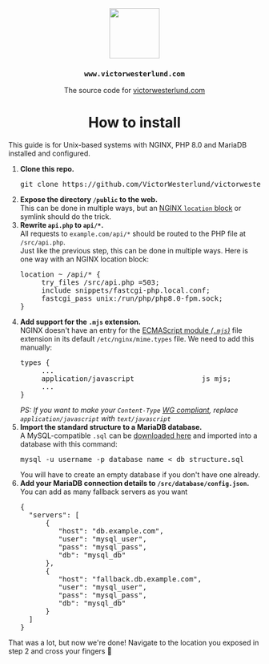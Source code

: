 <div align="center">
  <img width="100px" src="https://storage.googleapis.com/public.victorwesterlund.com/github/VictorWesterlund/victorwesterlund.com/vw.svg"/>
  <h3><strong><code>www.victorwesterlund.com</code></strong></h3>
  <p>The source code for <a href="https://victorwesterlund.com">victorwesterlund.com</a></p>
</div>
<h1 align="center">How to install</h1>
<p>This guide is for Unix-based systems with NGINX, PHP 8.0 and MariaDB installed and configured.</p>
<ol>
  <li><strong>Clone this repo.</strong><br><pre>git clone https://github.com/VictorWesterlund/victorwesterlund.com /var/www</pre></li>
  <li><strong>Expose the directory <code>/public</code> to the web.</strong><br>This can be done in multiple ways, but an <a href="http://nginx.org/en/docs/http/ngx_http_core_module.html#location">NGINX <code>location</code> block</a> or symlink should do the trick.</li>
  <li><strong>Rewrite <code>api.php</code> to <code>api/*</code>.</strong><br>All requests to <code>example.com/api/*</code> should be routed to the PHP file at <code>/src/api.php</code>.<br>Just like the previous step, this can be done in multiple ways. Here is one way with an NGINX location block:<br>
<pre>location ~ /api/* {
     try_files /src/api.php =503;
     include snippets/fastcgi-php.local.conf;
     fastcgi_pass unix:/run/php/php8.0-fpm.sock;
}</pre></li>
  <li><strong>Add support for the <code>.mjs</code> extension.</strong><br>NGINX doesn't have an entry for the <a href="https://jakearchibald.com/2017/es-modules-in-browsers/#mime-types">ECMAScript module <i>(<code>.mjs</code>)</i></a> file extension in its default <code>/etc/nginx/mime.types</code> file. We need to add this manually:<br>
<pre>
types {
     ...
     application/javascript                js mjs;
     ...
}
</pre><i>PS: If you want to make your <code>Content-Type</code> <a href="https://html.spec.whatwg.org/multipage/scripting.html#scriptingLanguages">WG compliant</a>, replace <code>application/javascript</code> with <code>text/javascript</code></i></li>
  <li><strong>Import the standard structure to a MariaDB database.</strong><br>A MySQL-compatible <code>.sql</code> can be <a href="https://example.com">downloaded here</a> and imported into a database with this command:<br><pre>mysql -u username -p database_name < db_structure.sql</pre>You will have to create an empty database if you don't have one already.</li>
  <li><strong>Add your MariaDB connection details to <code>/src/database/config.json</code>.</strong><br>You can add as many fallback servers as you want
<pre lang="json">
{
  "servers": [
      {
         "host": "db.example.com",
         "user": "mysql_user",
         "pass": "mysql_pass",
         "db": "mysql_db"
      },
      {
         "host": "fallback.db.example.com",
         "user": "mysql_user",
         "pass": "mysql_pass",
         "db": "mysql_db"
      }
  ]
}
</pre></li>
</ol>
<p>That was a lot, but now we're done! Navigate to the location you exposed in step 2 and cross your fingers 🤞</p>
